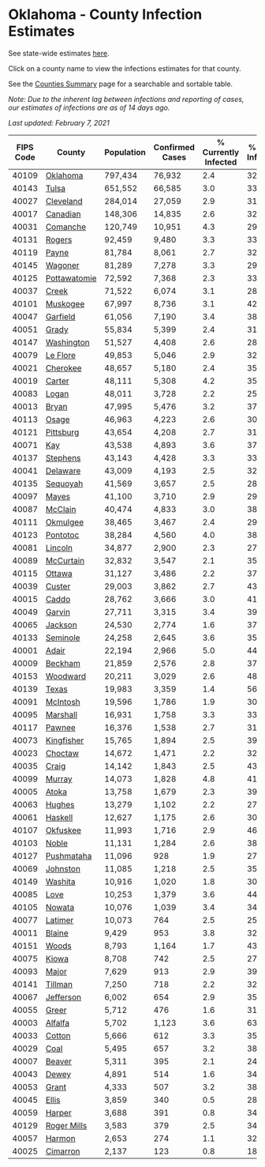 # Oklahoma - County Infection Estimates

See state-wide estimates [here](/infections/us-ok).

Click on a county name to view the infections estimates for that county.

See the [Counties Summary](/infections/summary-counties) page for a searchable and sortable table.

*Note: Due to the inherent lag between infections and reporting of cases, our estimates of infections are as of 14 days ago.*

*Last updated: February 7, 2021*

|   FIPS Code |                       County |   Population |   Confirmed Cases |   % Currently Infected |   % Total Infected |
|-------------|------------------------------|--------------|-------------------|------------------------|--------------------|
|       40109 |         [Oklahoma](oklahoma) |      797,434 |            76,932 |                    2.4 |               32.1 |
|       40143 |               [Tulsa](tulsa) |      651,552 |            66,585 |                    3.0 |               33.7 |
|       40027 |       [Cleveland](cleveland) |      284,014 |            27,059 |                    2.9 |               31.7 |
|       40017 |         [Canadian](canadian) |      148,306 |            14,835 |                    2.6 |               32.6 |
|       40031 |         [Comanche](comanche) |      120,749 |            10,951 |                    4.3 |               29.1 |
|       40131 |             [Rogers](rogers) |       92,459 |             9,480 |                    3.3 |               33.5 |
|       40119 |               [Payne](payne) |       81,784 |             8,061 |                    2.7 |               32.6 |
|       40145 |           [Wagoner](wagoner) |       81,289 |             7,278 |                    3.3 |               29.5 |
|       40125 | [Pottawatomie](pottawatomie) |       72,592 |             7,368 |                    2.3 |               33.2 |
|       40037 |               [Creek](creek) |       71,522 |             6,074 |                    3.1 |               28.1 |
|       40101 |         [Muskogee](muskogee) |       67,997 |             8,736 |                    3.1 |               42.0 |
|       40047 |         [Garfield](garfield) |       61,056 |             7,190 |                    3.4 |               38.3 |
|       40051 |               [Grady](grady) |       55,834 |             5,399 |                    2.4 |               31.4 |
|       40147 |     [Washington](washington) |       51,527 |             4,408 |                    2.6 |               28.8 |
|       40079 |         [Le Flore](le-flore) |       49,853 |             5,046 |                    2.9 |               32.9 |
|       40021 |         [Cherokee](cherokee) |       48,657 |             5,180 |                    2.4 |               35.1 |
|       40019 |             [Carter](carter) |       48,111 |             5,308 |                    4.2 |               35.3 |
|       40083 |               [Logan](logan) |       48,011 |             3,728 |                    2.2 |               25.2 |
|       40013 |               [Bryan](bryan) |       47,995 |             5,476 |                    3.2 |               37.0 |
|       40113 |               [Osage](osage) |       46,963 |             4,223 |                    2.6 |               30.0 |
|       40121 |       [Pittsburg](pittsburg) |       43,654 |             4,208 |                    2.7 |               31.7 |
|       40071 |                   [Kay](kay) |       43,538 |             4,893 |                    3.6 |               37.1 |
|       40137 |         [Stephens](stephens) |       43,143 |             4,428 |                    3.3 |               33.4 |
|       40041 |         [Delaware](delaware) |       43,009 |             4,193 |                    2.5 |               32.4 |
|       40135 |         [Sequoyah](sequoyah) |       41,569 |             3,657 |                    2.5 |               28.9 |
|       40097 |               [Mayes](mayes) |       41,100 |             3,710 |                    2.9 |               29.4 |
|       40087 |           [McClain](mcclain) |       40,474 |             4,833 |                    3.0 |               38.7 |
|       40111 |         [Okmulgee](okmulgee) |       38,465 |             3,467 |                    2.4 |               29.7 |
|       40123 |         [Pontotoc](pontotoc) |       38,284 |             4,560 |                    4.0 |               38.7 |
|       40081 |           [Lincoln](lincoln) |       34,877 |             2,900 |                    2.3 |               27.2 |
|       40089 |       [McCurtain](mccurtain) |       32,832 |             3,547 |                    2.1 |               35.9 |
|       40115 |             [Ottawa](ottawa) |       31,127 |             3,486 |                    2.2 |               37.4 |
|       40039 |             [Custer](custer) |       29,003 |             3,862 |                    2.7 |               43.5 |
|       40015 |               [Caddo](caddo) |       28,762 |             3,666 |                    3.0 |               41.9 |
|       40049 |             [Garvin](garvin) |       27,711 |             3,315 |                    3.4 |               39.4 |
|       40065 |           [Jackson](jackson) |       24,530 |             2,774 |                    1.6 |               37.4 |
|       40133 |         [Seminole](seminole) |       24,258 |             2,645 |                    3.6 |               35.2 |
|       40001 |               [Adair](adair) |       22,194 |             2,966 |                    5.0 |               44.4 |
|       40009 |           [Beckham](beckham) |       21,859 |             2,576 |                    2.8 |               37.7 |
|       40153 |         [Woodward](woodward) |       20,211 |             3,029 |                    2.6 |               48.7 |
|       40139 |               [Texas](texas) |       19,983 |             3,359 |                    1.4 |               56.7 |
|       40091 |         [McIntosh](mcintosh) |       19,596 |             1,786 |                    1.9 |               30.0 |
|       40095 |         [Marshall](marshall) |       16,931 |             1,758 |                    3.3 |               33.5 |
|       40117 |             [Pawnee](pawnee) |       16,376 |             1,538 |                    2.7 |               31.6 |
|       40073 |     [Kingfisher](kingfisher) |       15,765 |             1,894 |                    2.5 |               39.5 |
|       40023 |           [Choctaw](choctaw) |       14,672 |             1,471 |                    2.2 |               32.7 |
|       40035 |               [Craig](craig) |       14,142 |             1,843 |                    2.5 |               43.1 |
|       40099 |             [Murray](murray) |       14,073 |             1,828 |                    4.8 |               41.5 |
|       40005 |               [Atoka](atoka) |       13,758 |             1,679 |                    2.3 |               39.9 |
|       40063 |             [Hughes](hughes) |       13,279 |             1,102 |                    2.2 |               27.0 |
|       40061 |           [Haskell](haskell) |       12,627 |             1,175 |                    2.6 |               30.4 |
|       40107 |         [Okfuskee](okfuskee) |       11,993 |             1,716 |                    2.9 |               46.3 |
|       40103 |               [Noble](noble) |       11,131 |             1,284 |                    2.6 |               38.0 |
|       40127 |     [Pushmataha](pushmataha) |       11,096 |               928 |                    1.9 |               27.3 |
|       40069 |         [Johnston](johnston) |       11,085 |             1,218 |                    2.5 |               35.6 |
|       40149 |           [Washita](washita) |       10,916 |             1,020 |                    1.8 |               30.2 |
|       40085 |                 [Love](love) |       10,253 |             1,379 |                    3.6 |               44.1 |
|       40105 |             [Nowata](nowata) |       10,076 |             1,039 |                    3.4 |               34.4 |
|       40077 |           [Latimer](latimer) |       10,073 |               764 |                    2.5 |               25.1 |
|       40011 |             [Blaine](blaine) |        9,429 |               953 |                    3.8 |               32.0 |
|       40151 |               [Woods](woods) |        8,793 |             1,164 |                    1.7 |               43.1 |
|       40075 |               [Kiowa](kiowa) |        8,708 |               742 |                    2.5 |               27.9 |
|       40093 |               [Major](major) |        7,629 |               913 |                    2.9 |               39.0 |
|       40141 |           [Tillman](tillman) |        7,250 |               718 |                    2.2 |               32.5 |
|       40067 |       [Jefferson](jefferson) |        6,002 |               654 |                    2.9 |               35.3 |
|       40055 |               [Greer](greer) |        5,712 |               476 |                    1.6 |               31.0 |
|       40003 |           [Alfalfa](alfalfa) |        5,702 |             1,123 |                    3.6 |               63.8 |
|       40033 |             [Cotton](cotton) |        5,666 |               612 |                    3.3 |               35.2 |
|       40029 |                 [Coal](coal) |        5,495 |               657 |                    3.2 |               38.7 |
|       40007 |             [Beaver](beaver) |        5,311 |               395 |                    2.1 |               24.5 |
|       40043 |               [Dewey](dewey) |        4,891 |               514 |                    1.6 |               34.4 |
|       40053 |               [Grant](grant) |        4,333 |               507 |                    3.2 |               38.3 |
|       40045 |               [Ellis](ellis) |        3,859 |               340 |                    0.5 |               28.9 |
|       40059 |             [Harper](harper) |        3,688 |               391 |                    0.8 |               34.7 |
|       40129 |   [Roger Mills](roger-mills) |        3,583 |               379 |                    2.5 |               34.3 |
|       40057 |             [Harmon](harmon) |        2,653 |               274 |                    1.1 |               32.3 |
|       40025 |         [Cimarron](cimarron) |        2,137 |               123 |                    0.8 |               18.9 |